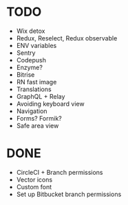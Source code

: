 # TODO

* Wix detox
* Redux, Reselect, Redux observable
* ENV variables
* Sentry
* Codepush
* Enzyme?
* Bitrise
* RN fast image
* Translations
* GraphQL + Relay
* Avoiding keyboard view
* Navigation
* Forms? Formik?
* Safe area view

# DONE

* CircleCI + Branch permissions
* Vector icons
* Custom font
* Set up Bitbucket branch permissions
